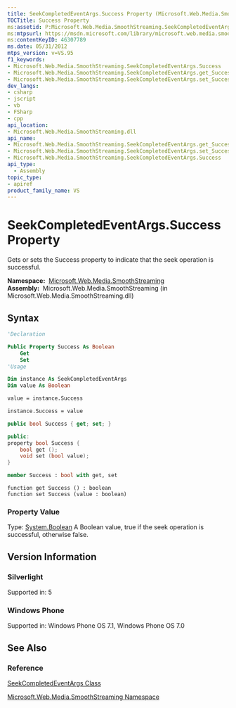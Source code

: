 ```yaml
---
title: SeekCompletedEventArgs.Success Property (Microsoft.Web.Media.SmoothStreaming)
TOCTitle: Success Property
ms:assetid: P:Microsoft.Web.Media.SmoothStreaming.SeekCompletedEventArgs.Success
ms:mtpsurl: https://msdn.microsoft.com/library/microsoft.web.media.smoothstreaming.seekcompletedeventargs.success(v=VS.95)
ms:contentKeyID: 46307789
ms.date: 05/31/2012
mtps_version: v=VS.95
f1_keywords:
- Microsoft.Web.Media.SmoothStreaming.SeekCompletedEventArgs.Success
- Microsoft.Web.Media.SmoothStreaming.SeekCompletedEventArgs.get_Success
- Microsoft.Web.Media.SmoothStreaming.SeekCompletedEventArgs.set_Success
dev_langs:
- csharp
- jscript
- vb
- FSharp
- cpp
api_location:
- Microsoft.Web.Media.SmoothStreaming.dll
api_name:
- Microsoft.Web.Media.SmoothStreaming.SeekCompletedEventArgs.get_Success
- Microsoft.Web.Media.SmoothStreaming.SeekCompletedEventArgs.set_Success
- Microsoft.Web.Media.SmoothStreaming.SeekCompletedEventArgs.Success
api_type:
  - Assembly
topic_type:
- apiref
product_family_name: VS
---
```


# SeekCompletedEventArgs.Success Property

Gets or sets the Success property to indicate that the seek operation is successful.

**Namespace:**  [Microsoft.Web.Media.SmoothStreaming](microsoft-web-media-smoothstreaming-namespace_1.md)  
**Assembly:**  Microsoft.Web.Media.SmoothStreaming (in Microsoft.Web.Media.SmoothStreaming.dll)

## Syntax

```vb
'Declaration

Public Property Success As Boolean
    Get
    Set
'Usage

Dim instance As SeekCompletedEventArgs
Dim value As Boolean

value = instance.Success

instance.Success = value
```

```csharp
public bool Success { get; set; }
```

```cpp
public:
property bool Success {
    bool get ();
    void set (bool value);
}
```

``` fsharp
member Success : bool with get, set
```

```jscript
function get Success () : boolean
function set Success (value : boolean)
```

### Property Value

Type: [System.Boolean](https://msdn.microsoft.com/library/a28wyd50\(v=vs.95\))  
A Boolean value, true if the seek operation is successful, otherwise false.

## Version Information

### Silverlight

Supported in: 5  

### Windows Phone

Supported in: Windows Phone OS 7.1, Windows Phone OS 7.0  

## See Also

### Reference

[SeekCompletedEventArgs Class](seekcompletedeventargs-class-microsoft-web-media-smoothstreaming_1.md)

[Microsoft.Web.Media.SmoothStreaming Namespace](microsoft-web-media-smoothstreaming-namespace_1.md)
